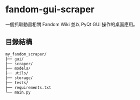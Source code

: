 # fandom-gui-scraper

一個抓取動畫相關 Fandom Wiki 並以 PyQt GUI 操作的桌面應用。

## 目錄結構

```bash
my_fandom_scraper/
├── gui/
├── scraper/
├── models/
├── utils/
├── storage/
├── tests/
├── requirements.txt
└── main.py
